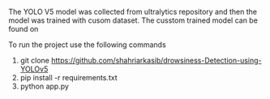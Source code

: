 The YOLO V5 model was collected from ultralytics repository and then the model was trained with cusom dataset. The cusstom trained model can be found on

To run the project use the following commands

1. git clone https://github.com/shahriarkasib/drowsiness-Detection-using-YOLOv5
2. pip install -r requirements.txt
3. python app.py
